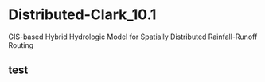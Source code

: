 # Distributed-Clark_10.1
GIS-based Hybrid Hydrologic Model for Spatially Distributed Rainfall-Runoff Routing
## test
